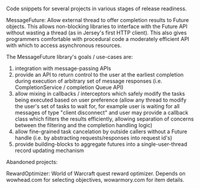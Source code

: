 Code snippets for several projects in various stages of release readiness.

MessageFuture: Allow external thread to offer completion results to Future objects. This allows non-blocking libraries to interface with the Future API without wasting a thread (as in Jersey's first HTTP client). This also gives programmers comfortable with procedural code a moderately efficient API with which to access asynchronous resources.

The MessageFuture library's goals / use-cases are:
  1. integration with message-passing APIs
  1. provide an API to return control to the user at the earliest completion during execution of arbitrary set of message responses (i.e. CompletionService / completion Queue API)
  1. allow mixing in callbacks / interceptors which safely modify the tasks being executed based on user preference (allow any thread to modify the user's set of tasks to wait for, for example user is waiting for all messages of type "client disconnect" and user may provide a callback class which filters the results efficiently, allowing separation of concerns between the filtering and the completion handling logic)
  1. allow fine-grained task cancelation by outside callers without a Future handle (i.e. by abstracting requests/responses into request id's)
  1. provide building-blocks to aggregate futures into a single-user-thread record updating mechanism



Abandoned projects:

RewardOptimizer: World of Warcraft quest reward optimizer. Depends on wowhead.com for selecting objectives, wowarmory.com for item details.